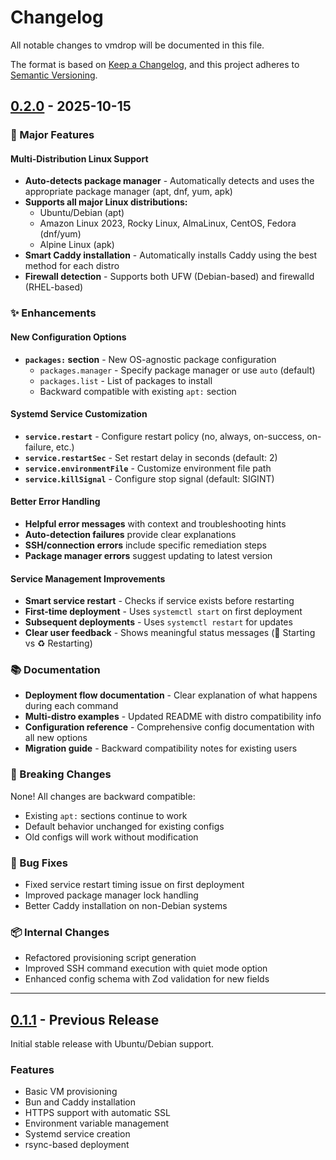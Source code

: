 # Changelog

All notable changes to vmdrop will be documented in this file.

The format is based on [Keep a Changelog](https://keepachangelog.com/en/1.0.0/),
and this project adheres to [Semantic Versioning](https://semver.org/spec/v2.0.0.html).

## [0.2.0] - 2025-10-15

### 🎉 Major Features

#### Multi-Distribution Linux Support
- **Auto-detects package manager** - Automatically detects and uses the appropriate package manager (apt, dnf, yum, apk)
- **Supports all major Linux distributions:**
  - Ubuntu/Debian (apt)
  - Amazon Linux 2023, Rocky Linux, AlmaLinux, CentOS, Fedora (dnf/yum)
  - Alpine Linux (apk)
- **Smart Caddy installation** - Automatically installs Caddy using the best method for each distro
- **Firewall detection** - Supports both UFW (Debian-based) and firewalld (RHEL-based)

### ✨ Enhancements

#### New Configuration Options
- **`packages:` section** - New OS-agnostic package configuration
  - `packages.manager` - Specify package manager or use `auto` (default)
  - `packages.list` - List of packages to install
  - Backward compatible with existing `apt:` section

#### Systemd Service Customization
- **`service.restart`** - Configure restart policy (no, always, on-success, on-failure, etc.)
- **`service.restartSec`** - Set restart delay in seconds (default: 2)
- **`service.environmentFile`** - Customize environment file path
- **`service.killSignal`** - Configure stop signal (default: SIGINT)

#### Better Error Handling
- **Helpful error messages** with context and troubleshooting hints
- **Auto-detection failures** provide clear explanations
- **SSH/connection errors** include specific remediation steps
- **Package manager errors** suggest updating to latest version

#### Service Management Improvements
- **Smart service restart** - Checks if service exists before restarting
- **First-time deployment** - Uses `systemctl start` on first deployment
- **Subsequent deployments** - Uses `systemctl restart` for updates
- **Clear user feedback** - Shows meaningful status messages (🚀 Starting vs ♻️ Restarting)

### 📚 Documentation

- **Deployment flow documentation** - Clear explanation of what happens during each command
- **Multi-distro examples** - Updated README with distro compatibility info
- **Configuration reference** - Comprehensive config documentation with all new options
- **Migration guide** - Backward compatibility notes for existing users

### 🔧 Breaking Changes

None! All changes are backward compatible:
- Existing `apt:` sections continue to work
- Default behavior unchanged for existing configs
- Old configs will work without modification

### 🐛 Bug Fixes

- Fixed service restart timing issue on first deployment
- Improved package manager lock handling
- Better Caddy installation on non-Debian systems

### 📦 Internal Changes

- Refactored provisioning script generation
- Improved SSH command execution with quiet mode option
- Enhanced config schema with Zod validation for new fields

---

## [0.1.1] - Previous Release

Initial stable release with Ubuntu/Debian support.

### Features
- Basic VM provisioning
- Bun and Caddy installation
- HTTPS support with automatic SSL
- Environment variable management
- Systemd service creation
- rsync-based deployment

[0.2.0]: https://github.com/Livshitz/vmdrop/releases/tag/v0.2.0
[0.1.1]: https://github.com/Livshitz/vmdrop/releases/tag/v0.1.1

